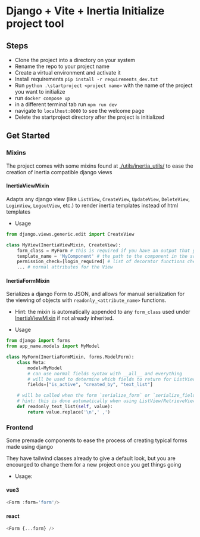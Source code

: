 # Django + Vite + Inertia Initialize project tool

## Steps

- Clone the project into a directory on your system
- Rename the repo to your project name
- Create a virtual environment and activate it
- Install requirements `pip install -r requirements_dev.txt`
- Run `python .\startproject <project name>` with the name of the project you want to initialize
- run `docker compose up`
- in a different terminal tab run `npm run dev`
- navigate to `localhost:8000` to see the welcome page
- Delete the startproject directory after the project is initialized

## Get Started

### Mixins

The project comes with some mixins found at [./utils/inertia_utils/](./utils/inertia_utils/) to ease the creation of inertia compatible django views

#### InertiaViewMixin

Adapts any django view (like `ListView`, `CreateView`, `UpdateView`, `DeleteView`, `LoginView`, `LogoutView`, etc.) to render inertia templates instead of html templates

- Usage

```python
from django.views.generic.edit import CreateView

class MyView(InertiaViewMixin, CreateView):
    form_class = MyForm # this is required if you have an output that you want to serialize
    template_name = 'MyComponent' # the path to the component in the src/pages directory (don't include the extension).
    permission_check=[login_required] # list of decorator functions checking if the user has access (made for ease of use but you can still use the offical way of checking permissions with `method_decorator` if you want)
    ... # normal attributes for the View
```

#### InertiaFormMixin

Serializes a django Form to JSON, and allows for manual serialization for the viewing of objects with `readonly_<attribute_name>` functions.

- Hint: the mixin is automatically appended to any `form_class` used under [InertiaViewMixin](#inertiaviewmixin) if not already inherited.

- Usage

```python
from django import forms
from app_name.models import MyModel

class MyForm(InertiaFormMixin, forms.ModelForm):
    class Meta:
        model=MyModel
        # can use normal fields syntax with __all__ and everything
        # will be used to determine which fields to return for ListView and RetrieveView
        fields=["is_active", "created_by", "text_list"]

    # will be called when the form `serialize_form` or `serialize_fields` methods are sent read_only=true
    # hint: this is done automatically when using ListView/RetrieveView
    def readonly_text_list(self, value):
        return value.replace('\n',' ,')
```

### Frontend

Some premade components to ease the process of creating typical forms made using django

They have tailwind classes already to give a default look, but you are encourged to change them for a new project once you get things going

- Usage:

#### vue3

```javascript
<Form :form='form'/>
```

#### react

```javascript
<Form {...form} />
```
